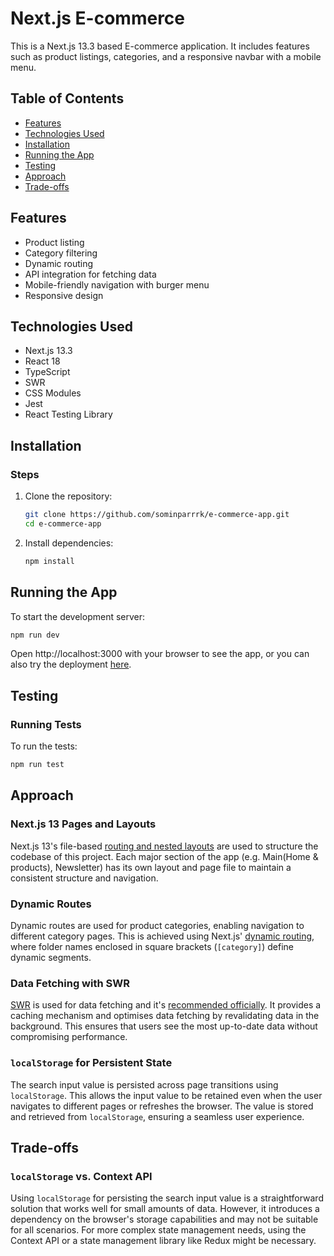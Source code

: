 # Next.js E-commerce

This is a Next.js 13.3 based E-commerce application. It includes features such as product listings, categories, and a responsive navbar with a mobile menu.

## Table of Contents

- [Features](#features)
- [Technologies Used](#technologies-used)
- [Installation](#installation)
- [Running the App](#running-the-app)
- [Testing](#testing)
- [Approach](#approach)
- [Trade-offs](#trade-offs)

## Features

- Product listing
- Category filtering
- Dynamic routing
- API integration for fetching data
- Mobile-friendly navigation with burger menu
- Responsive design

## Technologies Used

- Next.js 13.3
- React 18
- TypeScript
- SWR
- CSS Modules
- Jest
- React Testing Library

## Installation

### Steps

1. Clone the repository:

   ```bash
   git clone https://github.com/sominparrrk/e-commerce-app.git
   cd e-commerce-app
   ```

2. Install dependencies:
   ```bash
   npm install
   ```

## Running the App

To start the development server:

```bash
npm run dev
```

Open http://localhost:3000 with your browser to see the app, or you can also try the deployment [here](https://next-js-e-commerce-five.vercel.app/).

## Testing

### Running Tests

To run the tests:

```bash
npm run test
```

## Approach

### Next.js 13 Pages and Layouts

Next.js 13's file-based [routing and nested layouts](https://nextjs.org/docs/pages/building-your-application/routing/pages-and-layouts) are used to structure the codebase of this project. Each major section of the app (e.g. Main(Home & products), Newsletter) has its own layout and page file to maintain a consistent structure and navigation.

### Dynamic Routes

Dynamic routes are used for product categories, enabling navigation to different category pages. This is achieved using Next.js' [dynamic routing](https://nextjs.org/docs/pages/building-your-application/routing/dynamic-routes), where folder names enclosed in square brackets (`[category]`) define dynamic segments.

### Data Fetching with SWR

[SWR](https://swr.vercel.app/) is used for data fetching and it's [recommended officially](https://nextjs.org/docs/pages/building-your-application/data-fetching/client-side). It provides a caching mechanism and optimises data fetching by revalidating data in the background. This ensures that users see the most up-to-date data without compromising performance.

### `localStorage` for Persistent State

The search input value is persisted across page transitions using `localStorage`. This allows the input value to be retained even when the user navigates to different pages or refreshes the browser. The value is stored and retrieved from `localStorage`, ensuring a seamless user experience.

## Trade-offs

### `localStorage` vs. Context API

Using `localStorage` for persisting the search input value is a straightforward solution that works well for small amounts of data. However, it introduces a dependency on the browser's storage capabilities and may not be suitable for all scenarios. For more complex state management needs, using the Context API or a state management library like Redux might be necessary.
